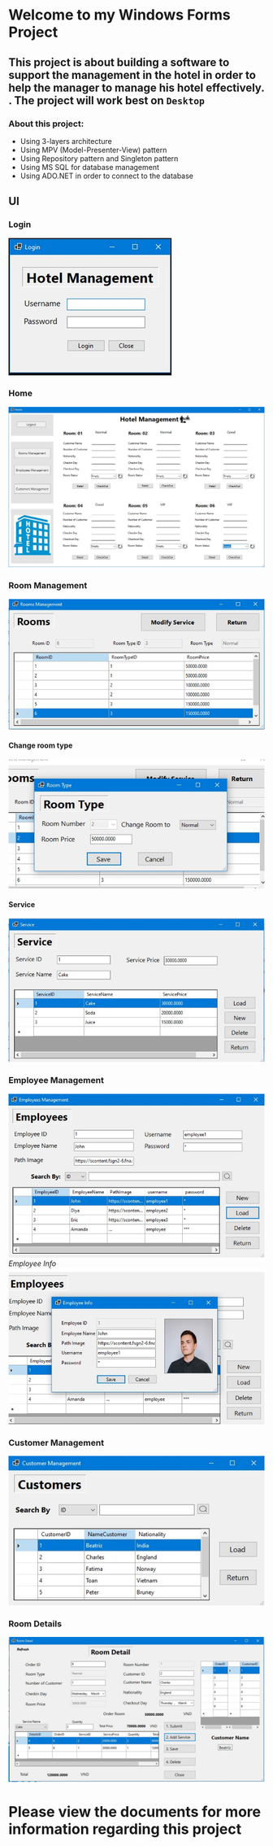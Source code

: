 # Welcome to my Windows Forms Project
## This project is about building a software to support the management in the hotel in order to help the manager to manage his hotel effectively. . The project will work best on `Desktop`
### About this project:
* Using 3-layers architecture 
* Using MPV (Model-Presenter-View) pattern
* Using Repository pattern and Singleton pattern
* Using MS SQL for database management
* Using ADO.NET in order to connect to the database

## UI
### Login

![This is an image](https://github.com/peterndta/HotelManagement/blob/main/ScreenShot/login.jpg)

### Home

![This is an image](https://github.com/peterndta/HotelManagement/blob/main/ScreenShot/Home.jpg)

      
### Room Management
 
![This is an image](https://github.com/peterndta/HotelManagement/blob/main/ScreenShot/Rooms.jpg)

#### Change room type
![This is an image](https://github.com/peterndta/HotelManagement/blob/main/ScreenShot/Room_Type.jpg)

#### Service
![This is an image](https://github.com/peterndta/HotelManagement/blob/main/ScreenShot/Service.jpg)

      
### Employee Management
   
![This is an image](https://github.com/peterndta/HotelManagement/blob/main/ScreenShot/Employee.jpg)
  *Employee Info*
![This is an image](https://github.com/peterndta/HotelManagement/blob/main/ScreenShot/Employee_Info.jpg)

### Customer Management
![This is an image](https://github.com/peterndta/HotelManagement/blob/main/ScreenShot/Customer.jpg)

### Room Details
![This is an image](https://github.com/peterndta/HotelManagement/blob/main/ScreenShot/Room_detail.jpg)

# Please view the documents for more information regarding this project
